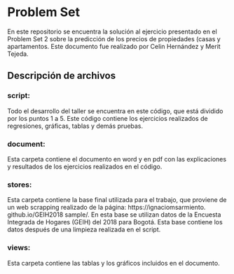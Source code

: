 # Problem Set

En este repositorio se encuentra la solución al ejercicio presentado en el Problem Set 2 sobre la predicción de los precios de propiedades (casas y apartamentos. Este documento fue realizado por Celin Hernández y Merit Tejeda. 

## Descripción de archivos

### script:
Todo el desarrollo del taller se encuentra en este código, que está dividido por los puntos 1 a 5. Este código contiene los ejercicios realizados de regresiones, gráficas, tablas y demás pruebas. 

### document:
Esta carpeta contiene el documento en word y en pdf con las explicaciones y resultados de los ejercicios realizados en el código. 

### stores: 
Esta carpeta contiene la base final utilizada para el trabajo, que proviene de un web scrapping realizado de la página: https://ignaciomsarmiento.
github.io/GEIH2018 sample/. En esta base se utilizan datos de la Encuesta Integrada de Hogares (GEIH) del 2018 para Bogotá. Esta base contiene los datos después de una limpieza realizada en el script. 

### views:
Esta carpeta contiene las tablas y los gráficos incluidos en el documento. 
